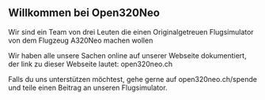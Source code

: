 ## Willkommen bei Open320Neo

Wir sind ein Team von drei Leuten die einen Originalgetreuen Flugsimulator von dem Flugzeug A320Neo machen wollen

Wir haben alle unsere Sachen online auf unserer Webseite dokumentiert, der link zu dieser Webseite lautet: open320neo.ch

Falls du uns unterstützen möchtest, gehe gerne auf open320neo.ch/spende und teile einen Beitrag an unseren Flugsimulator.
